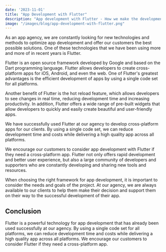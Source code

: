 ```yaml
---
date: '2023-11-01'
title: "App Development with Flutter"
description: "App development with Flutter - How we make the development of cross-platform apps more efficient at our agency."
image: "/images/blog/app-development-with-flutter.png"
---
```


As an app agency, we are constantly looking for new technologies and methods to optimize app development and offer our customers the best possible solutions. One of these technologies that we have been using more and more of in recent years is Flutter.

Flutter is an open source framework developed by Google and based on the Dart programming language. Flutter allows developers to create cross-platform apps for iOS, Android, and even the web. One of Flutter's greatest advantages is the efficient development of apps by using a single code set for all platforms.

Another benefit of Flutter is the hot reload feature, which allows developers to see changes in real time, reducing development time and increasing productivity. In addition, Flutter offers a wide range of pre-built widgets that allow developers to quickly and easily create beautiful and user-friendly apps.

We have successfully used Flutter at our agency to develop cross-platform apps for our clients. By using a single code set, we can reduce development time and costs while delivering a high quality app across all platforms.

We encourage our customers to consider app development with Flutter if they need a cross-platform app. Flutter not only offers rapid development and better user experience, but also a large community of developers and supporters who are constantly developing and sharing new tools and resources.

When choosing the right framework for app development, it is important to consider the needs and goals of the project. At our agency, we are always available to our clients to help them make their decision and support them on their way to the successful development of their app.

## Conclusion

Flutter is a powerful technology for app development that has already been used successfully at our agency. By using a single code set for all platforms, we can reduce development time and costs while delivering a high quality app across all platforms. We encourage our customers to consider Flutter if they need a cross-platform app.
